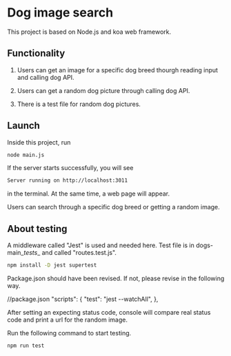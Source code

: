 #  Dog image search

This project is based on Node.js and koa web framework.

## Functionality

1. Users can get an image for a specific dog breed thourgh reading input and calling dog API.

2. Users can get a random dog picture through calling dog API.

3. There is a test file for random dog pictures.

## Launch

Inside this project, run

```sh
node main.js
```

If the server starts successfully, you will see

```sh
Server running on http://localhost:3011
```

in the terminal. At the same time, a web page will appear.

Users can search through a specific dog breed or getting a random image.

## About testing

A middleware called "Jest" is used and needed here. Test file is in dogs-main\__tests__ and called "routes.test.js".

```sh
npm install -D jest supertest
```

Package.json should have been revised. If not, please revise in the following way.

//package.json
"scripts": {
 "test": "jest --watchAll",
},

After setting an expecting status code, console will compare real status code and print a url for the random image. 

Run the following command to start testing.

```sh
npm run test
```